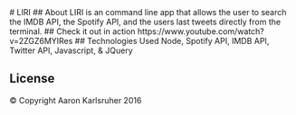 <snippet>
  <content>
# LIRI
## About
LIRI is an command line app that allows the user to search the IMDB API, the Spotify API, and the users last tweets directly from the terminal.  
## Check it out in action
https://www.youtube.com/watch?v=2ZGZ6MYIRes
## Technologies Used
Node, Spotify API, IMDB API, Twitter API, Javascript, & JQuery

## License
© Copyright Aaron Karlsruher 2016
  <tabTrigger></tabTrigger>
</snippet>
